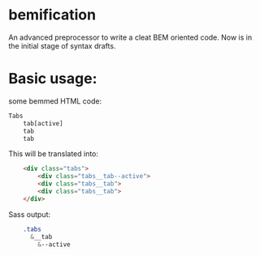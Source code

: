 # bemification
An advanced preprocessor to write a cleat BEM oriented code.
Now is in the initial stage of syntax drafts.

# Basic usage:

some bemmed HTML code: 
```html
Tabs 
    tab[active]
    tab
    tab
```   

This will be translated into:
```html
    <div class="tabs">
        <div class="tabs__tab--active">
        <div class="tabs__tab">
        <div class="tabs__tab">
    </div>
```
Sass output:
```sass
    .tabs
      &__tab
        &--active
```

